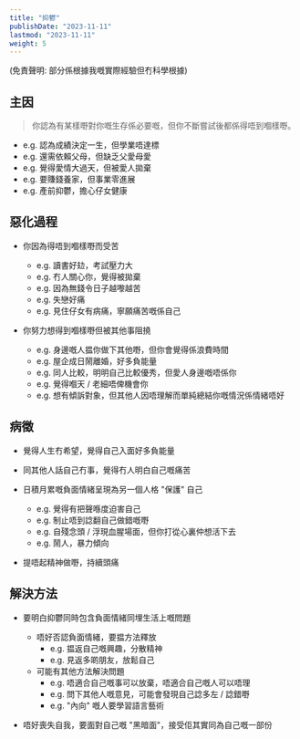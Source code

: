 ```yaml
---
title: "抑鬱"
publishDate: "2023-11-11"
lastmod: "2023-11-11"
weight: 5
---
```


(免責聲明: 部分係根據我嘅實際經驗但冇科學根據)

## 主因

> 你認為有某樣嘢對你嘅生存係必要嘅，但你不斷嘗試後都係得唔到嗰樣嘢。

- e.g. 認為成績決定一生，但學業唔達標
- e.g. 還需依賴父母，但缺乏父愛母愛
- e.g. 覺得愛情大過天，但被愛人拋棄
- e.g. 要賺錢養家，但事業零進展
- e.g. 產前抑鬱，擔心仔女健康

## 惡化過程

- 你因為得唔到嗰樣嘢而受苦

  - e.g. 讀書好攰，考試壓力大
  - e.g. 冇人關心你，覺得被拋棄
  - e.g. 因為無錢令日子越嚟越苦
  - e.g. 失戀好痛
  - e.g. 見住仔女有病痛，寧願痛苦嘅係自己

- 你努力想得到嗰樣嘢但被其他事阻撓

  - e.g. 身邊嘅人揾你做下其他嘢，但你會覺得係浪費時間
  - e.g. 屋企成日鬧離婚，好多負能量
  - e.g. 同人比較，明明自己比較優秀，但愛人身邊嘅唔係你
  - e.g. 覺得嗰天 / 老細唔俾機會你
  - e.g. 想有傾訴對象，但其他人因唔理解而單純總結你嘅情況係情緒唔好

## 病徵

- 覺得人生冇希望，覺得自己入面好多負能量

- 同其他人話自己冇事，覺得冇人明白自己嘅痛苦

- 日積月累嘅負面情緒呈現為另一個人格 "保護" 自己

  - e.g. 覺得有把聲喺度迫害自己
  - e.g. 制止唔到諗翻自己做錯嘅嘢
  - e.g. 自殘念頭 / 浮現血腥場面，但你打從心裏仲想活下去
  - e.g. 鬧人，暴力傾向

- 提唔起精神做嘢，持續頭痛

## 解決方法

- 要明白抑鬱同時包含負面情緒同埋生活上嘅問題

  - 唔好否認負面情緒，要揾方法釋放
    - e.g. 揾返自己嘅興趣，分散精神
    - e.g. 見返多啲朋友，放鬆自己
  - 可能有其他方法解決問題
    - e.g. 唔適合自己嘅事可以放棄，唔適合自己嘅人可以唔理
    - e.g. 問下其他人嘅意見，可能會發現自己諗多左 / 諗錯嘢
    - e.g. "內向" 嘅人要學習語言藝術

- 唔好喪失自我，要面對自己嘅 "黑暗面"，接受佢其實同為自己嘅一部份
